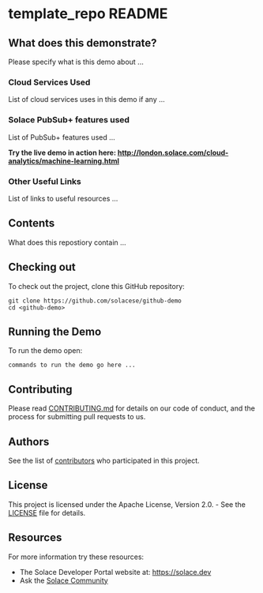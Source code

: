 # template_repo README

## What does this demonstrate?
Please specify what is this demo about ...

### Cloud Services Used
List of cloud services uses in this demo if any ...

  
### Solace PubSub+ features used
List of PubSub+ features used ...

**Try the live demo in action here:
http://london.solace.com/cloud-analytics/machine-learning.html**

### Other Useful Links
List of links to useful resources ...


## Contents

What does this repostiory contain ...


## Checking out

To check out the project, clone this GitHub repository:

```
git clone https://github.com/solacese/github-demo
cd <github-demo>
```

## Running the Demo

To run the demo open:

```
commands to run the demo go here ...
```

## Contributing

Please read [CONTRIBUTING.md](CONTRIBUTING.md) for details on our code of conduct, and the process for submitting pull requests to us.

## Authors

See the list of [contributors](https://github.com/solacese/<github-repo>/graphs/contributors) who participated in this project.

## License

This project is licensed under the Apache License, Version 2.0. - See the [LICENSE](LICENSE) file for details.

## Resources

For more information try these resources:

- The Solace Developer Portal website at: https://solace.dev
- Ask the [Solace Community](https://solace.community)

